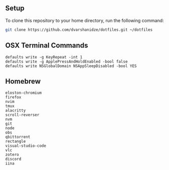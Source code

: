 ## Setup

To clone this repository to your home directory, run the following command:

```bash
git clone https://github.com/dvarshanidze/dotfiles.git ~/dotfiles
```

## OSX Terminal Commands
    defaults write -g KeyRepeat -int 1
    defaults write -g ApplePressAndHoldEnabled -bool false
    defaults write NSGlobalDomain NSAppSleepDisabled -bool YES
## Homebrew
    eloston-chromium
    firefox
    nvim
    tmux
    alacritty
    scroll-reverser
    nvm
    git
    node
    obs
    qbittorrent
    rectangle
    visual-studio-code
    vlc
    zotero
    discord
    iina
